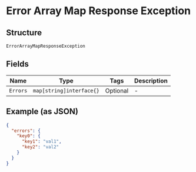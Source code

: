 
# Error Array Map Response Exception

## Structure

`ErrorArrayMapResponseException`

## Fields

| Name | Type | Tags | Description |
|  --- | --- | --- | --- |
| `Errors` | `map[string]interface{}` | Optional | - |

## Example (as JSON)

```json
{
  "errors": {
    "key0": {
      "key1": "val1",
      "key2": "val2"
    }
  }
}
```

